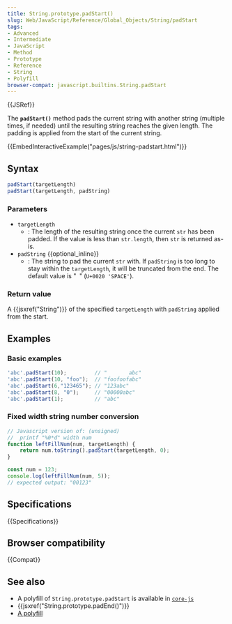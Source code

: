 ```yaml
---
title: String.prototype.padStart()
slug: Web/JavaScript/Reference/Global_Objects/String/padStart
tags:
- Advanced
- Intermediate
- JavaScript
- Method
- Prototype
- Reference
- String
- Polyfill
browser-compat: javascript.builtins.String.padStart
---
```

{{JSRef}}

The **`padStart()`** method pads the current string with another string
(multiple times, if needed) until the resulting string reaches the given length.
The padding is applied from the start of the current string.

{{EmbedInteractiveExample("pages/js/string-padstart.html")}}

## Syntax

```js
padStart(targetLength)
padStart(targetLength, padString)
```

### Parameters

*   `targetLength`
    *   : The length of the resulting string once the current `str` has been padded.
        If the value is less than `str.length`, then `str` is returned as-is.
*   `padString` {{optional_inline}}
    *   : The string to pad the current `str` with. If `padString` is too long to
        stay within the `targetLength`, it will be truncated from the end. The
        default value is "` `" (`U+0020 'SPACE'`).

### Return value

A {{jsxref("String")}} of the specified `targetLength` with `padString`
applied from the start.

## Examples

### Basic examples

```js
'abc'.padStart(10);         // "       abc"
'abc'.padStart(10, "foo");  // "foofoofabc"
'abc'.padStart(6,"123465"); // "123abc"
'abc'.padStart(8, "0");     // "00000abc"
'abc'.padStart(1);          // "abc"
```

### Fixed width string number conversion

```js
// Javascript version of: (unsigned)
//  printf "%0*d" width num
function leftFillNum(num, targetLength) {
    return num.toString().padStart(targetLength, 0);
}

const num = 123;
console.log(leftFillNum(num, 5));
// expected output: "00123"
```

## Specifications

{{Specifications}}

## Browser compatibility

{{Compat}}

## See also

*   A polyfill of `String.prototype.padStart` is available in
    [`core-js`](https://github.com/zloirock/core-js#ecmascript-string-and-regexp)
*   {{jsxref("String.prototype.padEnd()")}}
*   [A polyfill](https://github.com/behnammodi/polyfill/blob/master/string.polyfill.js)
